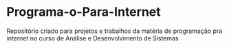 # Programa-o-Para-Internet
Repositório criado para projetos e trabalhos da matéria de programação pra internet no curso de Análise e Desenvolvimento de Sistemas
